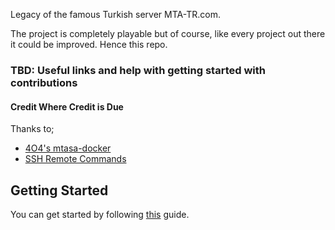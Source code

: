 Legacy of the famous Turkish server MTA-TR.com.

The project is completely playable but of course, like every project out there it could be improved. Hence this repo.
### TBD: Useful links and help with getting started with contributions
#### Credit Where Credit is Due

Thanks to;
* [4O4's mtasa-docker](https://github.com/4O4/mtasa-docker)
* [SSH Remote Commands](https://github.com/marketplace/actions/ssh-remote-commands)

## Getting Started
You can get started by following [this](.github/CONTRIBUTING.md) guide.
